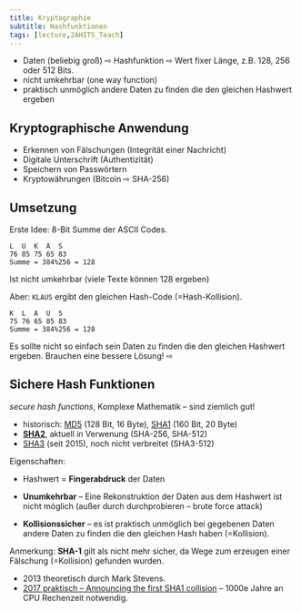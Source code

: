 ```yaml
---
title: Kryptographie
subtitle: Hashfunktionen
tags: [lecture,2AHITS_Teach]
---
```


- Daten (beliebig groß) ⇨ Hashfunktion ⇨ Wert fixer Länge, z.B. 128, 256 oder 512 Bits. 
- nicht umkehrbar (one way function)
- praktisch unmöglich andere Daten zu finden die den gleichen Hashwert ergeben

## Kryptographische Anwendung

- Erkennen von Fälschungen (Integrität einer Nachricht)
- Digitale Unterschrift (Authentizität)
- Speichern von Passwörtern
- Kryptowährungen (Bitcoin ⇨ SHA-256)

## Umsetzung

Erste Idee: 8-Bit Summe der ASCII Codes. 

```
L  U  K  A  S
76 85 75 65 83
Summe = 384%256 = 128
```

Ist nicht umkehrbar (viele Texte können 128 ergeben)

Aber: `KLAUS` ergibt den gleichen Hash-Code (=Hash-Kollision).

```
K  L  A  U  S
75 76 65 85 83
Summe = 384%256 = 128
```

Es sollte nicht so einfach sein Daten zu finden die den gleichen Hashwert ergeben. Brauchen eine bessere Lösung!  ⇨

## Sichere Hash Funktionen

*secure hash functions*, Komplexe Mathematik – sind ziemlich gut!

- historisch: [MD5](https://en.wikipedia.org/wiki/MD5) (128 Bit, 16 Byte), [SHA1](https://en.wikipedia.org/wiki/SHA-1) (160 Bit, 20 Byte)
- [**SHA2**](https://en.wikipedia.org/wiki/SHA-2), aktuell in Verwenung (SHA-256, SHA-512)
- [SHA3](https://en.wikipedia.org/wiki/SHA-3) (seit 2015), noch nicht verbreitet (SHA3-512)

Eigenschaften:

- Hashwert = **Fingerabdruck** der Daten

- **Unumkehrbar** – Eine Rekonstruktion der Daten aus dem Hashwert ist nicht möglich (außer durch durchprobieren – brute force attack)
- **Kollisionssicher** – es ist praktisch unmöglich bei gegebenen Daten andere Daten zu finden die den gleichen Hash haben (=Kollision).

Anmerkung: **SHA-1** gilt als nicht mehr sicher, da Wege zum erzeugen einer Fälschung (=Kollision) gefunden wurden. 

- 2013 theoretisch durch Mark Stevens.  
- [2017 praktisch – Announcing the first SHA1 collision](https://security.googleblog.com/2017/02/announcing-first-sha1-collision.html) – 1000e Jahre an CPU Rechenzeit notwendig.
